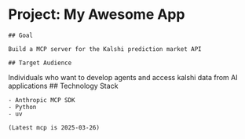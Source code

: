  # Project: My Awesome App

    ## Goal

    Build a MCP server for the Kalshi prediction market API

    ## Target Audience
   Individuals who want to develop agents and access kalshi data from AI applications
    ## Technology Stack

    - Anthropic MCP SDK
    - Python
    - uv

    (Latest mcp is 2025-03-26)
